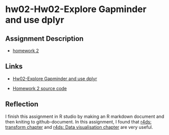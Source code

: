 # hw02-Hw02-Explore Gapminder and use dplyr

## Assignment Description

* [homework 2](http://stat545.com/Classroom/assignments/hw02/hw02.html)

## Links

* [Hw02-Explore Gapminder and use dplyr](https://github.com/STAT545-UBC-students/hw02-QinxinLin/blob/master/Hw02-Explore_Gapminder_and_use_dplyr.md)

* [Homework 2 source code](https://github.com/STAT545-UBC-students/hw02-QinxinLin/blob/master/Hw02-Explore%20Gapminder%20and%20use%20dplyr.Rmd)
 
## Reflection

I finish this assignment in R studio by making an R markdown document and then kniting to github-document. In this assignment, I found that [r4ds: transform chapter](http://r4ds.had.co.nz/transform.html) and [r4ds: Data visualisation chapter](http://r4ds.had.co.nz/data-visualisation.html) are very useful. 
